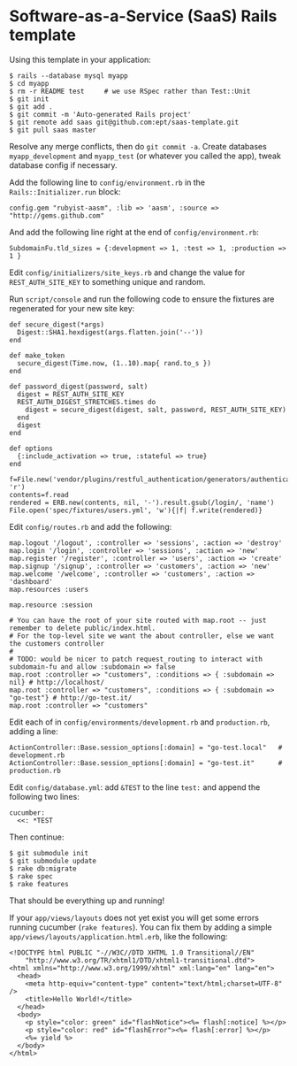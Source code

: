 Software-as-a-Service (SaaS) Rails template
===========================================

Using this template in your application:

    $ rails --database mysql myapp
    $ cd myapp
    $ rm -r README test     # we use RSpec rather than Test::Unit
    $ git init
    $ git add .
    $ git commit -m 'Auto-generated Rails project'
    $ git remote add saas git@github.com:ept/saas-template.git
    $ git pull saas master

Resolve any merge conflicts, then do `git commit -a`. Create databases `myapp_development`
and `myapp_test` (or whatever you called the app), tweak database config if necessary.

Add the following line to `config/environment.rb` in the `Rails::Initializer.run` block:

    config.gem "rubyist-aasm", :lib => 'aasm', :source => "http://gems.github.com"

And add the following line right at the end of `config/environment.rb`:

    SubdomainFu.tld_sizes = {:development => 1, :test => 1, :production => 1 }

Edit `config/initializers/site_keys.rb` and change the value for `REST_AUTH_SITE_KEY`
to something unique and random.

Run `script/console` and run the following code to ensure the fixtures are regenerated
for your new site key:

    def secure_digest(*args)
      Digest::SHA1.hexdigest(args.flatten.join('--'))
    end

    def make_token
      secure_digest(Time.now, (1..10).map{ rand.to_s })
    end

    def password_digest(password, salt)
      digest = REST_AUTH_SITE_KEY
      REST_AUTH_DIGEST_STRETCHES.times do
        digest = secure_digest(digest, salt, password, REST_AUTH_SITE_KEY)
      end
      digest
    end

    def options
      {:include_activation => true, :stateful => true}
    end

    f=File.new('vendor/plugins/restful_authentication/generators/authenticated/templates/spec/fixtures/users.yml', 'r')
    contents=f.read
    rendered = ERB.new(contents, nil, '-').result.gsub(/login/, 'name')
    File.open('spec/fixtures/users.yml', 'w'){|f| f.write(rendered)}


Edit `config/routes.rb` and add the following:

    map.logout '/logout', :controller => 'sessions', :action => 'destroy'
    map.login '/login', :controller => 'sessions', :action => 'new'
    map.register '/register', :controller => 'users', :action => 'create'
    map.signup '/signup', :controller => 'customers', :action => 'new'
    map.welcome '/welcome', :controller => 'customers', :action => 'dashboard'
    map.resources :users

    map.resource :session

    # You can have the root of your site routed with map.root -- just remember to delete public/index.html.
    # For the top-level site we want the about controller, else we want the customers controller
    #
    # TODO: would be nicer to patch request_routing to interact with subdomain-fu and allow :subdomain => false
    map.root :controller => "customers", :conditions => { :subdomain => nil} # http://localhost/
    map.root :controller => "customers", :conditions => { :subdomain => "go-test"} # http://go-test.it/
    map.root :controller => "customers"


Edit each of in `config/environments/development.rb` and `production.rb`, adding a line:

    ActionController::Base.session_options[:domain] = "go-test.local"   # development.rb
    ActionController::Base.session_options[:domain] = "go-test.it"      # production.rb


Edit `config/database.yml`: add `&TEST` to the line `test:` and append the following two lines:

    cucumber:
      <<: *TEST


Then continue:

    $ git submodule init
    $ git submodule update
    $ rake db:migrate
    $ rake spec
    $ rake features

That should be everything up and running!

If your `app/views/layouts` does not yet exist you will get some errors running cucumber
(`rake features`). You can fix them by adding a simple `app/views/layouts/application.html.erb`,
like the following:

    <!DOCTYPE html PUBLIC "-//W3C//DTD XHTML 1.0 Transitional//EN"
        "http://www.w3.org/TR/xhtml1/DTD/xhtml1-transitional.dtd">
    <html xmlns="http://www.w3.org/1999/xhtml" xml:lang="en" lang="en">
      <head>
        <meta http-equiv="content-type" content="text/html;charset=UTF-8" />
        <title>Hello World!</title>
      </head>
      <body>
        <p style="color: green" id="flashNotice"><%= flash[:notice] %></p>
        <p style="color: red" id="flashError"><%= flash[:error] %></p>
        <%= yield %>
      </body>
    </html>
